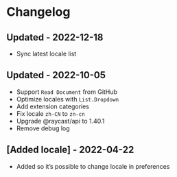 # Changelog

## Updated - 2022-12-18

- Sync latest locale list

## Updated - 2022-10-05

- Support `Read Document` from GitHub
- Optimize locales with `List.Dropdown`
- Add extension categories
- Fix locale `zh-CN` to `zn-cn`
- Upgrade @raycast/api to 1.40.1
- Remove debug log

## [Added locale] - 2022-04-22

- Added so it’s possible to change locale in preferences
